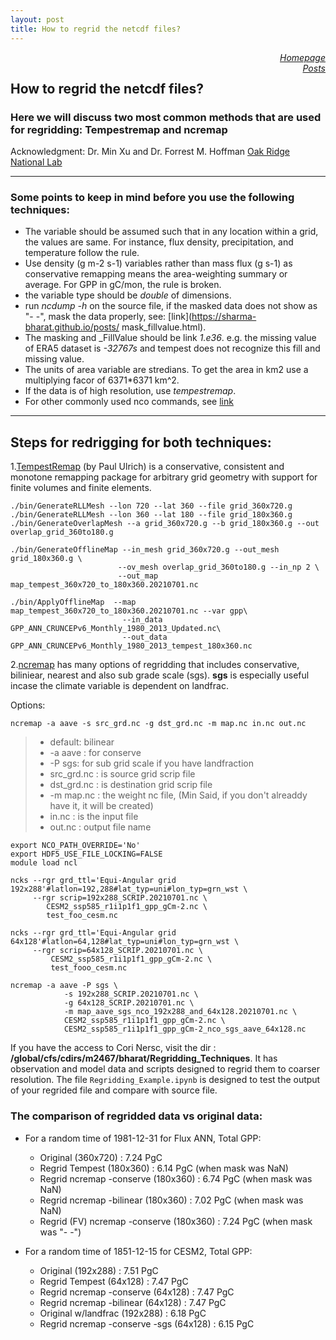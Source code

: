 ```yaml
---
layout: post 
title: How to regrid the netcdf files?
---
```


<a href="https://sharma-bharat.github.io/" style="float: right;">*Homepage*</a> \
<a href="https://sharma-bharat.github.io/Posts.html" style="float: right;">*Posts*</a>

## How to regrid the netcdf files?
### Here we will discuss two most common methods that are used for regridding: Tempestremap and ncremap 

Acknowledgment: Dr. Min Xu and Dr. Forrest M. Hoffman [Oak Ridge National Lab](https://www.ornl.gov/)

---

### Some points to keep in mind before you use the following techniques:
* The variable should be assumed such that in any location within a grid, the 
values are same. For instance, flux density, precipitation, and temperature 
follow the rule. 
* Use density (g m-2 s-1) variables rather than mass flux (g s-1) as 
conservative remapping means the area-weighting summary or average. For GPP in 
gC/mon, the rule is broken.
* the variable type should be *double* of dimensions.
* run *ncdump -h* on the source file, if the masked data does not show as "- 
-", mask the data properly, see: [link](https://sharma-bharat.github.io/posts/
mask_fillvalue.html). 
* The masking and _FillValue should be link *1.e36*. e.g. the missing value of 
ERA5 dataset is *-32767s* and tempest does not recognize this fill and missing 
value.
* The units of area variable are stredians. To get the area in km2 use a 
multiplying facor of 6371*6371 km^2.
* If the data is of high resolution, use *tempestremap*.
* For other commonly used nco commands, see [link](https://sharma-bharat.github.io/posts/nco_tools.html)

---

## Steps for redrigging for both techniques:

1.[TempestRemap](https://github.com/ClimateGlobalChange/tempestremap) (by Paul Ulrich) is a conservative, consistent and monotone remapping package for arbitrary grid geometry with support for finite volumes and finite elements.

```
./bin/GenerateRLLMesh --lon 720 --lat 360 --file grid_360x720.g
./bin/GenerateRLLMesh --lon 360 --lat 180 --file grid_180x360.g
./bin/GenerateOverlapMesh --a grid_360x720.g --b grid_180x360.g --out overlap_grid_360to180.g

./bin/GenerateOfflineMap --in_mesh grid_360x720.g --out_mesh grid_180x360.g \
                        --ov_mesh overlap_grid_360to180.g --in_np 2 \
                        --out_map map_tempest_360x720_to_180x360.20210701.nc

./bin/ApplyOfflineMap  --map map_tempest_360x720_to_180x360.20210701.nc --var gpp\
                         --in_data GPP_ANN_CRUNCEPv6_Monthly_1980_2013_Updated.nc\
                         --out_data GPP_ANN_CRUNCEPv6_Monthly_1980_2013_tempest_180x360.nc
```



2.[ncremap](https://acme-climate.atlassian.net/wiki/spaces/DOC/pages/754286611/Regridding+E3SM+Data+with+ncremap#Intermediate-Regridding-II%3A-TempestRemap) has many options of regridding that includes conservative, biliniear, nearest and also sub grade scale (sgs). **sgs** is especially useful incase the climate variable is dependent on landfrac.

Options: 

`ncremap -a aave -s src_grd.nc -g dst_grd.nc -m map.nc in.nc out.nc  `
> * default: bilinear
> * -a aave : for conserve 
> * -P sgs: for sub grid scale if you have landfraction
> * src_grd.nc : is source grid scrip file
> * dst_grd.nc : is destination grid scrip file
> * -m map.nc : the weight nc file, (Min Said, if you don't alreaddy have it, it will be created)
> * in.nc : is the input file 
> * out.nc : output file name
  

```
export NCO_PATH_OVERRIDE='No'                                                               
export HDF5_USE_FILE_LOCKING=FALSE
module load ncl

ncks --rgr grd_ttl='Equi-Angular grid 192x288'#latlon=192,288#lat_typ=uni#lon_typ=grn_wst \
     --rgr scrip=192x288_SCRIP.20210701.nc \
        CESM2_ssp585_r1i1p1f1_gpp_gCm-2.nc \
        test_foo_cesm.nc

ncks --rgr grd_ttl='Equi-Angular grid 64x128'#latlon=64,128#lat_typ=uni#lon_typ=grn_wst \
     --rgr scrip=64x128_SCRIP.20210701.nc \
         CESM2_ssp585_r1i1p1f1_gpp_gCm-2.nc \
         test_fooo_cesm.nc

ncremap -a aave -P sgs \
            -s 192x288_SCRIP.20210701.nc \
            -g 64x128_SCRIP.20210701.nc \
            -m map_aave_sgs_nco_192x288_and_64x128.20210701.nc \
            CESM2_ssp585_r1i1p1f1_gpp_gCm-2.nc \
            CESM2_ssp585_r1i1p1f1_gpp_gCm-2_nco_sgs_aave_64x128.nc
```

If you have the access to Cori Nersc, visit the dir : **/global/cfs/cdirs/m2467/bharat/Regridding_Techniques**. It has observation and model data and scripts designed to regrid them to coarser resolution. The file `Regridding_Example.ipynb` is designed to test the output of your regrided file and compare with source file.

### The comparison of regridded data vs original data:
* For a random time of 1981-12-31 for Flux ANN, Total GPP:
     * Original (360x720)                 : 7.24 PgC
     * Regrid Tempest (180x360)           : 6.14 PgC (when mask was NaN)
     * Regrid ncremap -conserve (180x360) : 6.74 PgC (when mask was NaN)
     * Regrid ncremap -bilinear (180x360) : 7.02 PgC (when mask was NaN)
     * Regrid (FV) ncremap -conserve (180x360) : 7.24 PgC (when mask was "- -")

* For a random time of 1851-12-15 for CESM2, Total GPP:
     * Original (192x288)                : 7.51 PgC
     * Regrid Tempest (64x128)           : 7.47 PgC
     * Regrid ncremap -conserve (64x128) : 7.47 PgC
     * Regrid ncremap -bilinear (64x128) : 7.47 PgC
     * Original w/landfrac (192x288)          : 6.18 PgC
     * Regrid ncremap -conserve -sgs (64x128) : 6.15 PgC
